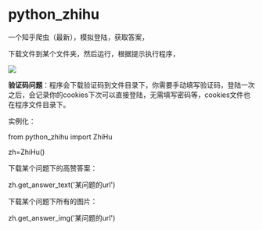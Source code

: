 # python_zhihu
一个知乎爬虫（最新），模拟登陆，获取答案，

下载文件到某个文件夹，然后运行，根据提示执行程序，

![](https://github.com/ladingwu/python_zhihu/blob/master/example.jpg)

**验证码问题**：程序会下载验证码到文件目录下，你需要手动填写验证码，登陆一次之后，会记录你的cookies下次可以直接登陆，无需填写密码等，cookies文件也在程序文件目录下。

实例化：

from python_zhihu import ZhiHu

zh=ZhiHu()

下载某个问题下的高赞答案：

zh.get_answer_text('某问题的url')

下载某个问题下所有的图片：

zh.get_answer_img('某问题的url')
